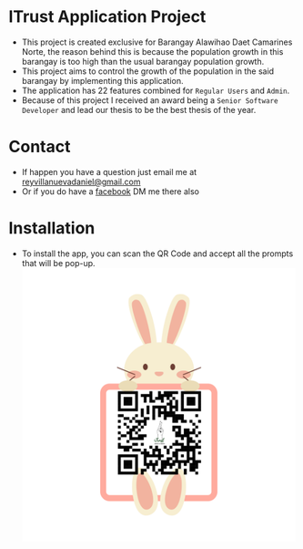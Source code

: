 # ITrust Application Project

- This project is created exclusive for Barangay Alawihao Daet Camarines Norte, the reason behind this is because the population growth in this barangay is too high than the usual barangay population growth.
- This project aims to control the growth of the population in the said barangay by implementing this application.
- The application has 22 features combined for `Regular Users` and `Admin`.
- Because of this project I received an award being a `Senior Software Developer` and lead our thesis to be the best thesis of the year.

# Contact
- If happen you have a question just email me at reyvillanuevadaniel@gmail.com
- Or if you do have a [facebook](https://www.facebook.com/daniel.rey.9440/) DM me there also

# Installation

- To install the app, you can scan the QR Code and accept all the prompts that will be pop-up.
  ![qrcode](https://github.com/usernameNiD4niel/ItrustApp/blob/main/app/src/main/res/drawable/itrust_qr.png)
